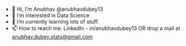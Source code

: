 - 👋 Hi, I’m Anubhav @anubhavdubey13
- 👀 I’m interested in Data Science
- 🌱 I’m currently learning lots of stuff.
- 📫 How to reach me: LinkedIn - in/anubhavdubey13 OR drop a mail at anubhav.dubey.stats@gmail.com

<!---
anubhavdubey13/anubhavdubey13 is a ✨ special ✨ repository because its `README.md` (this file) appears on your GitHub profile.
You can click the Preview link to take a look at your changes.
--->
